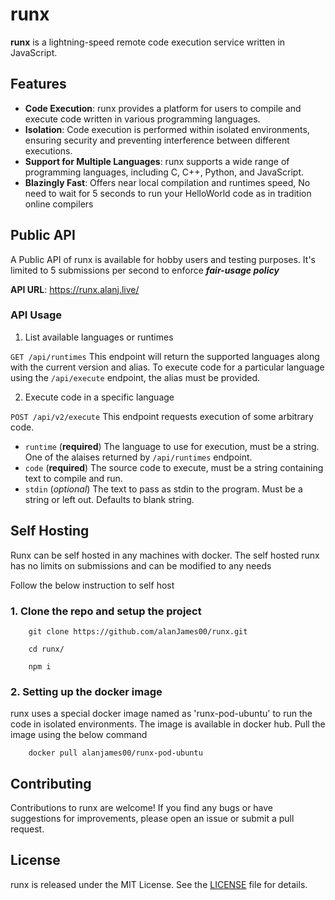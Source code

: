# runx

**runx** is a lightning-speed remote code execution service written in JavaScript.

## Features

- **Code Execution**: runx provides a platform for users to compile and execute code written in various programming languages.
- **Isolation**: Code execution is performed within isolated environments, ensuring security and preventing interference between different executions.
- **Support for Multiple Languages**: runx supports a wide range of programming languages, including C, C++, Python, and JavaScript.
- **Blazingly Fast**: Offers near local compilation and runtimes speed, No need to wait for 5 seconds to run your HelloWorld code as in tradition online compilers


## Public API
A Public API of runx is available for hobby users and testing purposes. It's limited to 5 submissions per second to enforce ***fair-usage policy***

**API URL**: https://runx.alanj.live/

### API Usage

1. List available languages or runtimes

`GET /api/runtimes`
This endpoint will return the supported languages along with the current version and alias. To execute
code for a particular language using the `/api/execute` endpoint, the alias must
be provided.

2. Execute code in a specific language


`POST /api/v2/execute`
This endpoint requests execution of some arbitrary code.

-   `runtime` (**required**) The language to use for execution, must be a string. One of the alaises returned by `/api/runtimes` endpoint.
-   `code` (**required**) The source code to execute, must be a string containing text to compile and run.
-   `stdin` (_optional_) The text to pass as stdin to the program. Must be a string or left out. Defaults to blank string.



## Self Hosting
Runx can be self hosted in any machines with docker. The self hosted runx has no limits on submissions and can be modified to any needs

Follow the below instruction to self host

### 1. Clone the repo and setup the project
```
    git clone https://github.com/alanJames00/runx.git

    cd runx/
    
    npm i
```


### 2. Setting up the docker image 

runx uses a special docker image named as 'runx-pod-ubuntu' to run the code in isolated environments. The image is available in docker hub. Pull the image using the below command

```
    docker pull alanjames00/runx-pod-ubuntu
```

## Contributing

Contributions to runx are welcome! If you find any bugs or have suggestions for improvements, please open an issue or submit a pull request.

## License

runx is released under the MIT License. See the [LICENSE](LICENSE) file for details.

